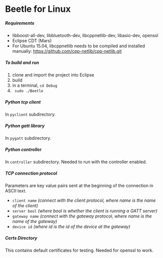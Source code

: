 # Beetle for Linux

##### Requirements
- libboost-all-dev, libbluetooth-dev, libcppnetlib-dev, libasio-dev, openssl
- Eclipse CDT (Mars)
- For Ubuntu 15.04, libcppnetlib needs to be compiled and installed manually: https://github.com/cpp-netlib/cpp-netlib.git

##### To build and run
1. clone and import the project into Eclipse
2. build
3. in a terminal, ``` cd Debug ```
4. ``` sudo ./Beetle``` 

##### Python tcp client
In ```pyclient``` subdirectory. 

##### Python gatt library
In ```pygatt``` subdirectory. 

##### Python controller
In ```controller``` subdirectory. Needed to run with the controller enabled.

##### TCP connection protocol
Parameters are key value pairs sent at the beginning of the connection in ASCII text. 

* ```client name``` *(connect with the client protocol, where name is the name of the client)*
* ```server bool``` *(where bool is whether the client is running a GATT server)*
* ```gateway name``` *(connect with the gateway protocol, where name is the name of the gateway)*
* ```device id``` *(where id is the id of the device at the gateway)*

##### Certs Directory
This contains default certificates for testing. Needed for openssl to work.